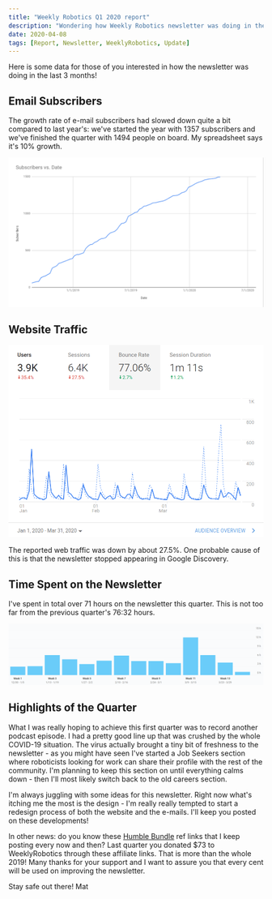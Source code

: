 ```yaml
---
title: "Weekly Robotics Q1 2020 report"
description: "Wondering how Weekly Robotics newsletter was doing in the last quarter? Here are some numbers for you!"
date: 2020-04-08
tags: [Report, Newsletter, WeeklyRobotics, Update]
---
```


Here is some data for those of you interested in how the newsletter was doing in the last 3 months!

## Email Subscribers

The growth rate of e-mail subscribers had slowed down quite a bit compared to last year's: we've started the year with 1357 subscribers and we've finished the quarter with 1494 people on board. My spreadsheet says it's 10% growth.

![Mailchimp growth](/img/reports/2020/q1_total_subs.png "Subscribers growth since day 1 of Weekly Robotics")

## Website Traffic

![Website visits](/img/reports/2020/q1_website_traffic.png "Weekly Robotics website traffic in Q1")

The reported web traffic was down by about 27.5%. One probable cause of this is that the newsletter stopped appearing in Google Discovery.

## Time Spent on the Newsletter

I've spent in total over 71 hours on the newsletter this quarter. This is not too far from the previous quarter's 76:32 hours.

![Time spent on Weekly Robotics](/img/reports/2020/q1_time_spent.png "Time spent working on WR this quarter")

## Highlights of the Quarter

What I was really hoping to achieve this first quarter was to record another podcast episode. I had a pretty good line up that was crushed by the whole COVID-19 situation. The virus actually brought a tiny bit of freshness to the newsletter - as you might have seen I've started a Job Seekers section where roboticists looking for work can share their profile with the rest of the community. I'm planning to keep this section on until everything calms down - then I'll most likely switch back to the old careers section.

I'm always juggling with some ideas for this newsletter. Right now what's itching me the most is the design - I'm really really tempted to start a redesign process of both the website and the e-mails. I'll keep you posted on these developments!

In other news: do you know these [Humble Bundle](https://www.humblebundle.com/?partner=weeklyrobotics) ref links that I keep posting every now and then? Last quarter you donated $73 to WeeklyRobotics through these affiliate links. That is more than the whole 2019! Many thanks for your support and I want to assure you that every cent will be used on improving the newsletter.

Stay safe out there!
Mat
